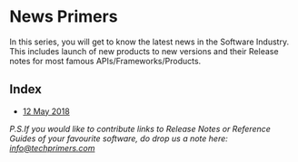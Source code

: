 # News Primers
In this series, you will get to know the latest news in the Software Industry.
This includes launch of new products to new versions and their Release notes for most famous APIs/Frameworks/Products.

## Index
- [12 May 2018](news/2018-05-12.md)



*P.S.If you would like to contribute links to Release Notes or Reference Guides of your favourite software, do drop us a note here: [info@techprimers.com](mailto:info@techprimers.com)* 